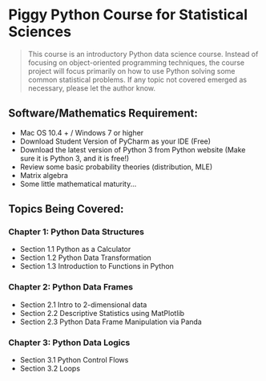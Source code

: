 # Piggy Python Course for Statistical Sciences
> This course is an introductory Python data science course. Instead of focusing on object-oriented programming techniques, the course project will focus primarily on how to use Python solving some common statistical problems. If any topic not covered emerged as necessary, please let the author know.
## Software/Mathematics Requirement:
* Mac OS 10.4 + / Windows 7 or higher
* Download Student Version of PyCharm as your IDE (Free)
* Download the latest version of Python 3 from Python website (Make sure it is Python 3, and it is free!)
* Review some basic probability theories (distribution, MLE)
* Matrix algebra
* Some little mathematical maturity...

## Topics Being Covered:
### Chapter 1: Python Data Structures
* Section 1.1 Python as a Calculator
* Section 1.2 Python Data Transformation
* Section 1.3 Introduction to Functions in Python


### Chapter 2: Python Data Frames
* Section 2.1 Intro to 2-dimensional data
* Section 2.2 Descriptive Statistics using MatPlotlib
* Section 2.3 Python Data Frame Manipulation via Panda

### Chapter 3: Python Data Logics
* Section 3.1 Python Control Flows
* Section 3.2 Loops
